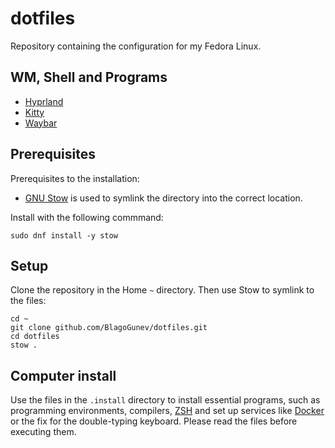 # dotfiles
Repository containing the configuration for my Fedora Linux.

## WM, Shell and Programs
- [Hyprland](https://github.com/hyprwm/Hyprland)
- [Kitty](https://github.com/kovidgoyal/kitty)
- [Waybar](https://github.com/Alexays/Waybar)

## Prerequisites
Prerequisites to the installation:
- [GNU Stow](https://gnu.org/software/stow/) is used to symlink the directory into the correct location.

Install with the following commmand:
```
sudo dnf install -y stow
```

## Setup
Clone the repository in the Home `~` directory. Then use Stow to symlink to the files:
```
cd ~
git clone github.com/BlagoGunev/dotfiles.git
cd dotfiles
stow .
```

## Computer install
Use the files in the `.install` directory to install essential programs, such as programming environments, compilers, [ZSH](https://www.zsh.org/) and set up services like [Docker](https://www.docker.com/) or the fix for the double-typing keyboard. Please read the files before executing them.